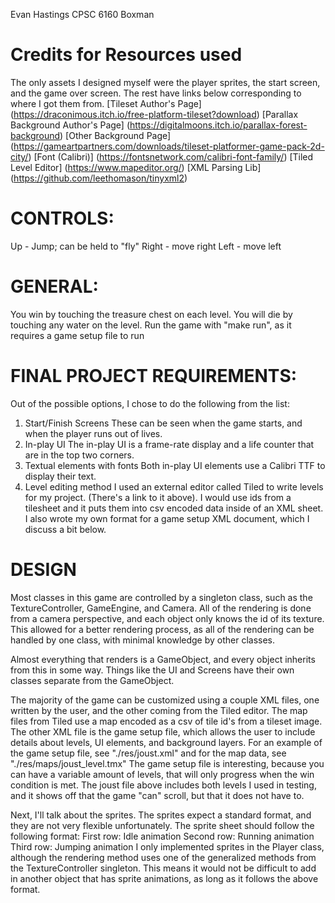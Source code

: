 Evan Hastings
CPSC 6160
Boxman

# Credits for Resources used
The only assets I designed myself were the player sprites, the start screen, and the game over screen.
The rest have links below corresponding to where I got them from.
[Tileset Author's Page] (https://draconimous.itch.io/free-platform-tileset?download)
[Parallax Background Author's Page] (https://digitalmoons.itch.io/parallax-forest-background)
[Other Background Page] (https://gameartpartners.com/downloads/tileset-platformer-game-pack-2d-city/)
[Font (Calibri)] (https://fontsnetwork.com/calibri-font-family/)
[Tiled Level Editor] (https://www.mapeditor.org/)
[XML Parsing Lib] (https://github.com/leethomason/tinyxml2)

# CONTROLS:
Up - Jump; can be held to "fly"
Right - move right
Left - move left

# GENERAL:
You win by touching the treasure chest on each level.
You will die by touching any water on the level.
Run the game with "make run", as it requires a game setup file to run

# FINAL PROJECT REQUIREMENTS:
Out of the possible options, I chose to do the following from the list:
   1. Start/Finish Screens
         These can be seen when the game starts, and when the player runs out of lives.
   2. In-play UI
         The in-play UI is a frame-rate display and a life counter that are in the top two corners.
   3. Textual elements with fonts
         Both in-play UI elements use a Calibri TTF to display their text.
   4. Level editing method
         I used an external editor called Tiled to write levels for my project. (There's a link to it above).
         I would use ids from a tilesheet and it puts them into csv encoded data inside of an XML sheet.
         I also wrote my own format for a game setup XML document, which I discuss a bit below.

# DESIGN
Most classes in this game are controlled by a singleton class, such as the TextureController, GameEngine, and Camera.
All of the rendering is done from a camera perspective, and each object only knows the id of its texture.
This allowed for a better rendering process, as all of the rendering can be handled by one class, with minimal knowledge by other classes.

Almost everything that renders is a GameObject, and every object inherits from this in some way.
Things like the UI and Screens have their own classes separate from the GameObject.

The majority of the game can be customized using a couple XML files, one written by the user, and the other coming from the Tiled editor.
The map files from Tiled use a map encoded as a csv of tile id's from a tileset image.
The other XML file is the game setup file, which allows the user to include details about levels, UI elements, and background layers.
For an example of the game setup file, see "./res/joust.xml" and for the map data, see "./res/maps/joust_level.tmx"
The game setup file is interesting, because you can have a variable amount of levels, that will only progress when the win condition is met.
The joust file above includes both levels I used in testing, and it shows off that the game "can" scroll, but that it does not have to.

Next, I'll talk about the sprites.
The sprites expect a standard format, and they are not very flexible unfortunately.
The sprite sheet should follow the following format:
   First row: Idle animation
   Second row: Running animation
   Third row: Jumping animation
I only implemented sprites in the Player class, although the rendering method uses one of the generalized methods from the TextureController singleton.
This means it would not be difficult to add in another object that has sprite animations, as long as it follows the above format.

